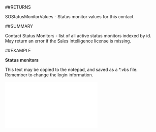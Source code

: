 

##RETURNS

SOStatusMonitorValues - Status monitor values for this contact





##SUMMARY

Contact Status Monitors - list of all active status monitors indexed by id. May return an error if the Sales Intelligence license is missing.


##EXAMPLE

**Status monitors**

This text may be copied to the notepad, and saved as a *.vbs file. Remember to change the login information.

![](../../Examples/vbs/SOContact.StatusMonitors.vbs.txt)





